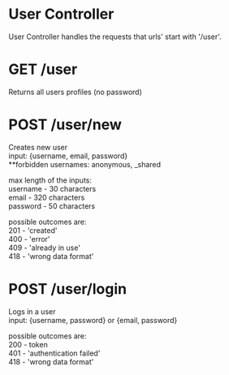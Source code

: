 # User Controller
User Controller handles the requests that urls' start with '/user'.


# GET /user
Returns all users profiles (no password)

# POST /user/new
Creates new user   
input: {username, email, password}  
**forbidden usernames: anonymous, _shared

max length of the inputs:  
username - 30 characters  
email - 320 characters  
password - 50 characters  

possible outcomes are:  
201 - 'created'  
400 - 'error'  
409 - 'already in use'  
418 - 'wrong data format'  


# POST /user/login  
Logs in a user  
input: {username, password} or {email, password}  

possible outcomes are:  
200 - token  
401 - 'authentication failed'  
418 - 'wrong data format'  